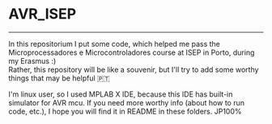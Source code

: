 # AVR_ISEP
________________

In this repositorium I put some code, which helped me pass the Microprocessadores e Microcontroladores course at ISEP in Porto, during my Erasmus :) <br/>
Rather, this repository will be like a souvenir, but I'll try to add some worthy things that may be helpful 🇵🇹

I'm linux user, so I used MPLAB X IDE, because this IDE has built-in simulator for AVR mcu. If you need more worthy info (about how to run code, etc.), I hope you will find it in README in these folders. JP100%
